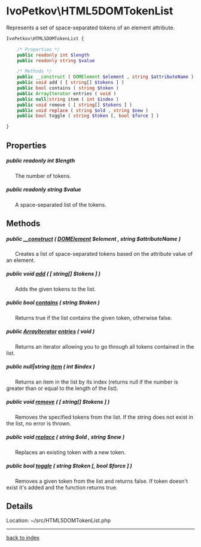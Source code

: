 # IvoPetkov\HTML5DOMTokenList

Represents a set of space-separated tokens of an element attribute.

```php
IvoPetkov\HTML5DOMTokenList {

	/* Properties */
	public readonly int $length
	public readonly string $value

	/* Methods */
	public __construct ( DOMElement $element , string $attributeName )
	public void add ( [ string[] $tokens ] )
	public bool contains ( string $token )
	public ArrayIterator entries ( void )
	public null|string item ( int $index )
	public void remove ( [ string[] $tokens ] )
	public void replace ( string $old , string $new )
	public bool toggle ( string $token [, bool $force ] )

}
```

## Properties

##### public readonly int $length

&nbsp;&nbsp;&nbsp;&nbsp;&nbsp;&nbsp;The number of tokens.

##### public readonly string $value

&nbsp;&nbsp;&nbsp;&nbsp;&nbsp;&nbsp;A space-separated list of the tokens.

## Methods

##### public [__construct](ivopetkov.html5domtokenlist.__construct.method.md) ( [DOMElement](http://php.net/manual/en/class.domelement.php) $element , string $attributeName )

&nbsp;&nbsp;&nbsp;&nbsp;&nbsp;&nbsp;Creates a list of space-separated tokens based on the attribute value of an element.

##### public void [add](ivopetkov.html5domtokenlist.add.method.md) ( [ string[] $tokens ] )

&nbsp;&nbsp;&nbsp;&nbsp;&nbsp;&nbsp;Adds the given tokens to the list.

##### public bool [contains](ivopetkov.html5domtokenlist.contains.method.md) ( string $token )

&nbsp;&nbsp;&nbsp;&nbsp;&nbsp;&nbsp;Returns true if the list contains the given token, otherwise false.

##### public [ArrayIterator](http://php.net/manual/en/class.arrayiterator.php) [entries](ivopetkov.html5domtokenlist.entries.method.md) ( void )

&nbsp;&nbsp;&nbsp;&nbsp;&nbsp;&nbsp;Returns an iterator allowing you to go through all tokens contained in the list.

##### public null|string [item](ivopetkov.html5domtokenlist.item.method.md) ( int $index )

&nbsp;&nbsp;&nbsp;&nbsp;&nbsp;&nbsp;Returns an item in the list by its index (returns null if the number is greater than or equal to the length of the list).

##### public void [remove](ivopetkov.html5domtokenlist.remove.method.md) ( [ string[] $tokens ] )

&nbsp;&nbsp;&nbsp;&nbsp;&nbsp;&nbsp;Removes the specified tokens from the list. If the string does not exist in the list, no error is thrown.

##### public void [replace](ivopetkov.html5domtokenlist.replace.method.md) ( string $old , string $new )

&nbsp;&nbsp;&nbsp;&nbsp;&nbsp;&nbsp;Replaces an existing token with a new token.

##### public bool [toggle](ivopetkov.html5domtokenlist.toggle.method.md) ( string $token [, bool $force ] )

&nbsp;&nbsp;&nbsp;&nbsp;&nbsp;&nbsp;Removes a given token from the list and returns false. If token doesn't exist it's added and the function returns true.

## Details

Location: ~/src/HTML5DOMTokenList.php

---

[back to index](index.md)

